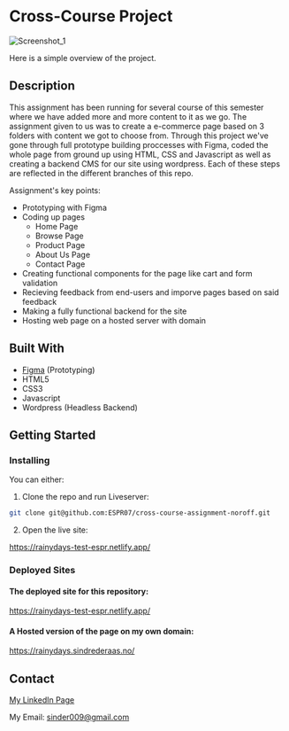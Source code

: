 # Cross-Course Project
![Screenshot_1](https://github.com/ESPR07/Cross-Course-Assignment-Noroff/assets/111272036/8ca34a51-1779-40c5-ab60-a5f027da5c15)

Here is a simple overview of the project.

## Description
This assignment has been running for several course of this semester where we have added more and more content to it as we go. The assignment given to us was to create a e-commerce page based on 3 folders with content we got to choose from.
Through this project we've gone through full prototype building proccesses with Figma, coded the whole page from ground up using HTML, CSS and Javascript as well as creating a backend CMS for our site using wordpress. Each of these steps are reflected in the different branches of this repo.

Assignment's key points:
- Prototyping with Figma
- Coding up pages
  - Home Page
  - Browse Page
  - Product Page
  - About Us Page
  - Contact Page
- Creating functional components for the page like cart and form validation
- Recieving feedback from end-users and imporve pages based on said feedback
- Making a fully functional backend for the site
- Hosting web page on a hosted server with domain 

## Built With
- [Figma](https://www.figma.com/) (Prototyping)
- HTML5
- CSS3
- Javascript
- Wordpress (Headless Backend)

## Getting Started

### Installing

You can either:

1. Clone the repo and run Liveserver:

```bash
git clone git@github.com:ESPR07/cross-course-assignment-noroff.git
```

2. Open the live site:

https://rainydays-test-espr.netlify.app/

### Deployed Sites

#### The deployed site for this repository:
https://rainydays-test-espr.netlify.app/

#### A Hosted version of the page on my own domain:
https://rainydays.sindrederaas.no/

## Contact
[My LinkedIn Page](https://www.linkedin.com/in/sindre-str%C3%B8ms%C3%A6ther-der%C3%A5s-212353249/)

My Email: sinder009@gmail.com 

